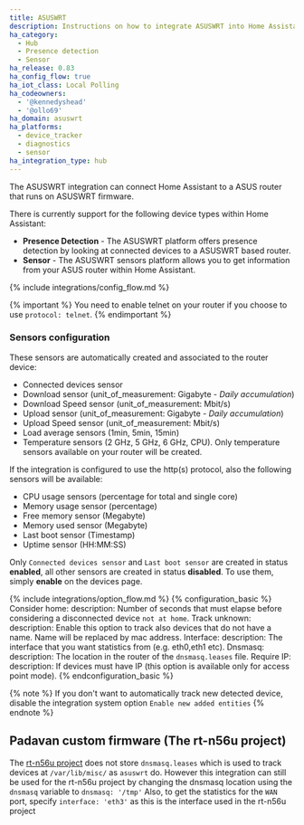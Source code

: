 ```yaml
---
title: ASUSWRT
description: Instructions on how to integrate ASUSWRT into Home Assistant.
ha_category:
  - Hub
  - Presence detection
  - Sensor
ha_release: 0.83
ha_config_flow: true
ha_iot_class: Local Polling
ha_codeowners:
  - '@kennedyshead'
  - '@ollo69'
ha_domain: asuswrt
ha_platforms:
  - device_tracker
  - diagnostics
  - sensor
ha_integration_type: hub
---
```


The ASUSWRT integration can connect Home Assistant to a ASUS router that runs on ASUSWRT firmware.

There is currently support for the following device types within Home Assistant:

- **Presence Detection** - The ASUSWRT platform offers presence detection by looking at connected devices to a ASUSWRT based router.
- **Sensor** - The ASUSWRT sensors platform allows you to get information from your ASUS router within Home Assistant.

{% include integrations/config_flow.md %}

{% important %}
You need to enable telnet on your router if you choose to use `protocol: telnet`.
{% endimportant %}

### Sensors configuration

These sensors are automatically created and associated to the router device:

- Connected devices sensor
- Download sensor (unit_of_measurement: Gigabyte - *Daily accumulation*)
- Download Speed sensor (unit_of_measurement: Mbit/s)
- Upload sensor (unit_of_measurement: Gigabyte - *Daily accumulation*)
- Upload Speed sensor (unit_of_measurement: Mbit/s)
- Load average sensors (1min, 5min, 15min)
- Temperature sensors (2 GHz, 5 GHz, 6 GHz, CPU). Only temperature sensors available on your router will be created.

If the integration is configured to use the http(s) protocol, also the following sensors will be available:

- CPU usage sensors (percentage for total and single core)
- Memory usage sensor (percentage)
- Free memory sensor (Megabyte)
- Memory used sensor (Megabyte)
- Last boot sensor (Timestamp)
- Uptime sensor (HH:MM:SS)

Only `Connected devices sensor` and `Last boot sensor` are created in status **enabled**, all other sensors are created in status **disabled**. To use them, simply **enable** on the devices page.

{% include integrations/option_flow.md %}
{% configuration_basic %}
Consider home:
  description: Number of seconds that must elapse before considering a disconnected device `not at home`.
Track unknown:
  description: Enable this option to track also devices that do not have a name. Name will be replaced by mac address.
Interface:
  description: The interface that you want statistics from (e.g. eth0,eth1 etc).
Dnsmasq:
  description: The location in the router of the `dnsmasq.leases` file.
Require IP:
  description: If devices must have IP (this option is available only for access point mode).
{% endconfiguration_basic %}

{% note %}
If you don't want to automatically track new detected device, disable the integration system option `Enable new added entities`
{% endnote %}

## Padavan custom firmware (The rt-n56u project)

The [rt-n56u project](https://bitbucket.org/padavan/rt-n56u) does not store `dnsmasq.leases` which is used to track devices at `/var/lib/misc/` as `asuswrt` do. However this integration can still be used for the rt-n56u project by changing the dnsmasq location using the `dnsmasq` variable to `dnsmasq: '/tmp'`
Also, to get the statistics for the `WAN` port, specify `interface: 'eth3'` as this is the interface used in the rt-n56u project
